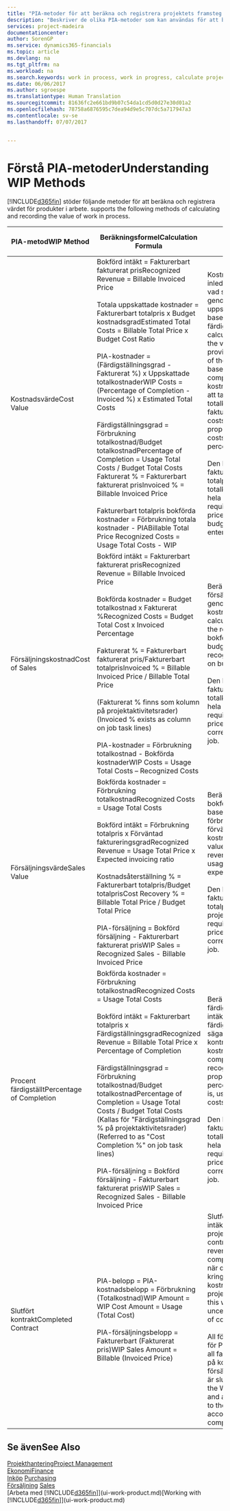 ```yaml
---
title: "PIA-metoder för att beräkna och registrera projektets framsteg | Microsoft Docs"
description: "Beskriver de olika PIA-metoder som kan användas för att bokföra och övervaka ekonomisk information för pågående projekt som är produkter i arbete."
services: project-madeira
documentationcenter: 
author: SorenGP
ms.service: dynamics365-financials
ms.topic: article
ms.devlang: na
ms.tgt_pltfrm: na
ms.workload: na
ms.search.keywords: work in process, work in progress, calculate project WIP
ms.date: 06/06/2017
ms.author: sgroespe
ms.translationtype: Human Translation
ms.sourcegitcommit: 81636fc2e661bd9b07c54da1cd5d0d27e30d01a2
ms.openlocfilehash: 78758a6876595c7dea94d9e5c707dc5a717947a3
ms.contentlocale: sv-se
ms.lasthandoff: 07/07/2017


---
```

# <a name="understanding-wip-methods"></a><span data-ttu-id="4c935-103">Förstå PIA-metoder</span><span class="sxs-lookup"><span data-stu-id="4c935-103">Understanding WIP Methods</span></span>
[!INCLUDE[d365fin](includes/d365fin_md.md)]<span data-ttu-id="4c935-104"> stöder följande metoder för att beräkna och registrera värdet för produkter i arbete.</span><span class="sxs-lookup"><span data-stu-id="4c935-104"> supports the following methods of calculating and recording the value of work in process.</span></span>

| <span data-ttu-id="4c935-105">PIA-metod</span><span class="sxs-lookup"><span data-stu-id="4c935-105">WIP Method</span></span> | <span data-ttu-id="4c935-106">Beräkningsformel</span><span class="sxs-lookup"><span data-stu-id="4c935-106">Calculation Formula</span></span> | <span data-ttu-id="4c935-107">Beskrivning av beräkning</span><span class="sxs-lookup"><span data-stu-id="4c935-107">Calculation Description</span></span> |
| --- | --- | --- |
| <span data-ttu-id="4c935-108">Kostnadsvärde</span><span class="sxs-lookup"><span data-stu-id="4c935-108">Cost Value</span></span> |<span data-ttu-id="4c935-109">Bokförd intäkt = Fakturerbart fakturerat pris</span><span class="sxs-lookup"><span data-stu-id="4c935-109">Recognized Revenue = Billable Invoiced Price</span></span><br /><br /> <span data-ttu-id="4c935-110">Totala uppskattade kostnader = Fakturerbart totalpris x Budget kostnadsgrad</span><span class="sxs-lookup"><span data-stu-id="4c935-110">Estimated Total Costs = Billable Total Price x Budget Cost Ratio</span></span><br /><br /> <span data-ttu-id="4c935-111">PIA-kostnader = \(Färdigställningsgrad - Fakturerat %\) x Uppskattade totalkostnader</span><span class="sxs-lookup"><span data-stu-id="4c935-111">WIP Costs = \(Percentage of Completion - Invoiced %\) x Estimated Total Costs</span></span><br /><br /> <span data-ttu-id="4c935-112">Färdigställningsgrad = Förbrukning totalkostnad/Budget totalkostnad</span><span class="sxs-lookup"><span data-stu-id="4c935-112">Percentage of Completion = Usage Total Costs / Budget Total Costs</span></span><br /> <span data-ttu-id="4c935-113">Fakturerat % = Fakturerbart fakturerat pris</span><span class="sxs-lookup"><span data-stu-id="4c935-113">Invoiced % = Billable Invoiced Price</span></span><br /><br /> <span data-ttu-id="4c935-114">Fakturerbart totalpris bokförda kostnader = Förbrukning totala kostnader - PIA</span><span class="sxs-lookup"><span data-stu-id="4c935-114">Billable Total Price Recognized Costs = Usage Total Costs - WIP</span></span> |<span data-ttu-id="4c935-115">Kostnadsvärdesberäkningar inleds med att beräkna värdet av vad som har tillhandhållits genom att ta en del av de uppskattade totalkostnaderna baserat på färdigställningsgrad.</span><span class="sxs-lookup"><span data-stu-id="4c935-115">Cost value calculations start by calculating the value of what has been provided by taking a proportion of the estimated total costs based on percentage of completion.</span></span> <span data-ttu-id="4c935-116">Fakturerade kostnader subtraheras genom att ta en del av de uppskattade totalkostnaderna baserat på fakturerad procent.</span><span class="sxs-lookup"><span data-stu-id="4c935-116">Invoiced costs are subtracted by taking a proportion of the estimated total costs based on the invoiced percentage.</span></span><br /><br /> <span data-ttu-id="4c935-117">Den här beräkningen kräver att fakturerbart totalpris, budget totalpris och budget totalkostnader anges korrekt för hela projektet.</span><span class="sxs-lookup"><span data-stu-id="4c935-117">This calculation requires that the billable total price, budget total price, and budget total costs be correctly entered for the whole job.</span></span> |
| <span data-ttu-id="4c935-118">Försäljningskostnad</span><span class="sxs-lookup"><span data-stu-id="4c935-118">Cost of Sales</span></span> |<span data-ttu-id="4c935-119">Bokförd intäkt = Fakturerbart fakturerat pris</span><span class="sxs-lookup"><span data-stu-id="4c935-119">Recognized Revenue = Billable Invoiced Price</span></span><br /><br /> <span data-ttu-id="4c935-120">Bokförda kostnader = Budget totalkostnad x Fakturerat %</span><span class="sxs-lookup"><span data-stu-id="4c935-120">Recognized Costs = Budget Total Cost x Invoiced Percentage</span></span><br /><br /> <span data-ttu-id="4c935-121">Fakturerat % = Fakturerbart fakturerat pris/Fakturerbart totalpris</span><span class="sxs-lookup"><span data-stu-id="4c935-121">Invoiced % = Billable Invoiced Price / Billable Total Price</span></span><br /><br /> <span data-ttu-id="4c935-122">\(Fakturerat % finns som kolumn på projektaktivitetsrader\)</span><span class="sxs-lookup"><span data-stu-id="4c935-122">\(Invoiced % exists as column on job task lines\)</span></span><br /><br /> <span data-ttu-id="4c935-123">PIA-kostnader = Förbrukning totalkostnad - Bokförda kostnader</span><span class="sxs-lookup"><span data-stu-id="4c935-123">WIP Costs = Usage Total Costs – Recognized Costs</span></span> |<span data-ttu-id="4c935-124">Beräkningar av försäljningskostnader inleds genom att beräkna bokförda kostnader.</span><span class="sxs-lookup"><span data-stu-id="4c935-124">Cost of sales calculations begin by calculating the recognized costs.</span></span> <span data-ttu-id="4c935-125">Kostnader bokförs proportionellt baserat på budget totalkostnader.</span><span class="sxs-lookup"><span data-stu-id="4c935-125">Costs are recognized proportionally based on budget total costs.</span></span><br /><br /> <span data-ttu-id="4c935-126">Den här beräkningen kräver att fakturerbart totalpris och budget totalkostnader anges korrekt för hela projektet.</span><span class="sxs-lookup"><span data-stu-id="4c935-126">This calculation requires that the billable total price and budget total costs be correctly entered for the whole job.</span></span> |
| <span data-ttu-id="4c935-127">Försäljningsvärde</span><span class="sxs-lookup"><span data-stu-id="4c935-127">Sales Value</span></span> |<span data-ttu-id="4c935-128">Bokförda kostnader = Förbrukning totalkostnad</span><span class="sxs-lookup"><span data-stu-id="4c935-128">Recognized Costs = Usage Total Costs</span></span><br /><br /> <span data-ttu-id="4c935-129">Bokförd intäkt = Förbrukning totalpris x Förväntad faktureringsgrad</span><span class="sxs-lookup"><span data-stu-id="4c935-129">Recognized Revenue = Usage Total Price x Expected invoicing ratio</span></span><br /><br /> <span data-ttu-id="4c935-130">Kostnadsåterställning % = Fakturerbart totalpris/Budget totalpris</span><span class="sxs-lookup"><span data-stu-id="4c935-130">Cost Recovery % = Billable Total Price / Budget Total Price</span></span><br /><br /> <span data-ttu-id="4c935-131">PIA-försäljning = Bokförd försäljning - Fakturerbart fakturerat pris</span><span class="sxs-lookup"><span data-stu-id="4c935-131">WIP Sales = Recognized Sales - Billable Invoiced Price</span></span> |<span data-ttu-id="4c935-132">Beräkningar av försäljningsvärde bokför intäkten proportionellt baserat på totala förbrukningskostnader och förväntad kostnadsåterställningsgrad.</span><span class="sxs-lookup"><span data-stu-id="4c935-132">Sales value calculations recognize revenue proportionally based on usage total costs and the expected cost recovery ratio.</span></span><br /><br /> <span data-ttu-id="4c935-133">Den här beräkningen kräver att fakturerbart totalpris och budget totalpris anges korrekt för hela projektet.</span><span class="sxs-lookup"><span data-stu-id="4c935-133">This calculation requires that the billable total price and budget total price be correctly entered for the whole job.</span></span> |
| <span data-ttu-id="4c935-134">Procent färdigställt</span><span class="sxs-lookup"><span data-stu-id="4c935-134">Percentage of Completion</span></span> |<span data-ttu-id="4c935-135">Bokförda kostnader = Förbrukning totalkostnad</span><span class="sxs-lookup"><span data-stu-id="4c935-135">Recognized Costs = Usage Total Costs</span></span><br /><br /> <span data-ttu-id="4c935-136">Bokförd intäkt = Fakturerbart totalpris x Färdigställningsgrad</span><span class="sxs-lookup"><span data-stu-id="4c935-136">Recognized Revenue = Billable Total Price x Percentage of Completion</span></span><br /><br /> <span data-ttu-id="4c935-137">Färdigställningsgrad = Förbrukning totalkostnad/Budget totalkostnad</span><span class="sxs-lookup"><span data-stu-id="4c935-137">Percentage of Completion = Usage Total Costs / Budget Total Costs</span></span><br /> <span data-ttu-id="4c935-138">\(Kallas för "Färdigställningsgrad % på projektaktivitetsrader\)</span><span class="sxs-lookup"><span data-stu-id="4c935-138">\(Referred to as "Cost Completion %" on job task lines\)</span></span><br /><br /> <span data-ttu-id="4c935-139">PIA-försäljning = Bokförd försäljning - Fakturerbart fakturerat pris</span><span class="sxs-lookup"><span data-stu-id="4c935-139">WIP Sales = Recognized Sales - Billable Invoiced Price</span></span> |<span data-ttu-id="4c935-140">Beräkningar av färdigställningsgrad bokför intäkter proportionellt baserat på färdigställningsgraden, det vill säga Förbrukning totalkostnad kontra budget kostnader.</span><span class="sxs-lookup"><span data-stu-id="4c935-140">Percentage of completion calculations recognize revenue proportionally based on the percentage of completion, that is, usage total costs vs. budget costs.</span></span><br /><br /> <span data-ttu-id="4c935-141">Den här beräkningen kräver att fakturerbart totalpris och budget totalkostnader anges korrekt för hela projektet.</span><span class="sxs-lookup"><span data-stu-id="4c935-141">This calculation requires that the billable total price and budget total costs be correctly entered for the whole job.</span></span> |
| <span data-ttu-id="4c935-142">Slutfört kontrakt</span><span class="sxs-lookup"><span data-stu-id="4c935-142">Completed Contract</span></span> |<span data-ttu-id="4c935-143">PIA-belopp = PIA-kostnadsbelopp = Förbrukning \(Totalkostnad\)</span><span class="sxs-lookup"><span data-stu-id="4c935-143">WIP Amount = WIP Cost Amount = Usage \(Total Cost\)</span></span><br /><br /> <span data-ttu-id="4c935-144">PIA-försäljningsbelopp = Fakturerbart \(Fakturerat pris\)</span><span class="sxs-lookup"><span data-stu-id="4c935-144">WIP Sales Amount = Billable \(Invoiced Price\)</span></span> |<span data-ttu-id="4c935-145">Slutfört kontrakt bokför inte intäkter och kostnader förrän projektet är slutfört.</span><span class="sxs-lookup"><span data-stu-id="4c935-145">Completed contract does not recognize revenue and costs until the job is complete.</span></span> <span data-ttu-id="4c935-146">Du kan vilja göra detta när det finns en stor osäkerhet kring uppskattningen av kostnader och intäkter för projektet.</span><span class="sxs-lookup"><span data-stu-id="4c935-146">You may want to do this when there is high uncertainty around the estimates of costs and revenue for the job.</span></span><br /><br /> <span data-ttu-id="4c935-147">All förbrukning bokförs på kontot för PIA-kostnader \(tillgång\) och all fakturerad försäljning bokförs på kontot för fakturerad PIA-försäljning\(skuld\) tills projektet är slutfört.</span><span class="sxs-lookup"><span data-stu-id="4c935-147">All usage is posted to the WIP Costs account \(asset\) and all invoiced sales are posted to the WIP Invoiced Sales account \(liability\) until the job is complete.</span></span> |

## <a name="see-also"></a><span data-ttu-id="4c935-148">Se även</span><span class="sxs-lookup"><span data-stu-id="4c935-148">See Also</span></span>
[<span data-ttu-id="4c935-149">Projekthantering</span><span class="sxs-lookup"><span data-stu-id="4c935-149">Project Management</span></span>](projects-manage-projects.md)  
[<span data-ttu-id="4c935-150">Ekonomi</span><span class="sxs-lookup"><span data-stu-id="4c935-150">Finance</span></span>](finance.md)  
<span data-ttu-id="4c935-151">[Inköp](purchasing-manage-purchasing.md)       </span><span class="sxs-lookup"><span data-stu-id="4c935-151">[Purchasing](purchasing-manage-purchasing.md)       </span></span>  
<span data-ttu-id="4c935-152">[Försäljning](sales-manage-sales.md)    </span><span class="sxs-lookup"><span data-stu-id="4c935-152">[Sales](sales-manage-sales.md)    </span></span>  
<span data-ttu-id="4c935-153">[Arbeta med [!INCLUDE[d365fin](includes/d365fin_md.md)]](ui-work-product.md)</span><span class="sxs-lookup"><span data-stu-id="4c935-153">[Working with [!INCLUDE[d365fin](includes/d365fin_md.md)]](ui-work-product.md)</span></span>  

